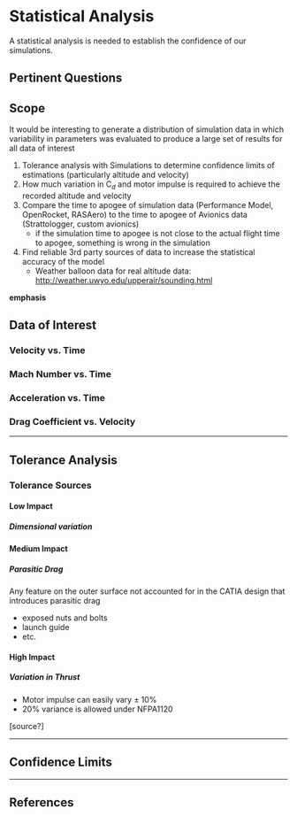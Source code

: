 # Statistical Analysis

A statistical analysis is needed to establish the confidence of our simulations.

## Pertinent Questions

## Scope

It would be interesting to generate a distribution of simulation data in which variability in parameters was evaluated to produce a large set of results for all data of interest

1. Tolerance analysis with Simulations to determine confidence limits of estimations (particularly altitude and velocity)
2. How much variation in C$_d$ and motor impulse is required to achieve the recorded altitude and velocity 
3. Compare the time to apogee of simulation data (Performance Model, OpenRocket, RASAero) to the time to apogee of Avionics data (Strattologger, custom avionics)
    - if the simulation time to apogee is not close to the actual flight time to apogee, something is wrong in the simulation
4. Find reliable 3rd party sources of data to increase the statistical accuracy of the model
    - Weather balloon data for real altitude data: http://weather.uwyo.edu/upperair/sounding.html

**emphasis**

## Data of Interest

### Velocity vs. Time

### Mach Number vs. Time

### Acceleration vs. Time

### Drag Coefficient vs. Velocity

--- 

## Tolerance Analysis

### Tolerance Sources

#### Low Impact

##### Dimensional variation 

#### Medium Impact
 
##### Parasitic Drag

Any feature on the outer surface not accounted for in the CATIA design that introduces parasitic drag

- exposed nuts and bolts
- launch guide
- etc.

#### High Impact

##### Variation in Thrust

- Motor impulse can easily vary $\pm$ 10% 
- 20% variance is allowed under NFPA1120

[source?]

---

## Confidence Limits


--- 

## References

